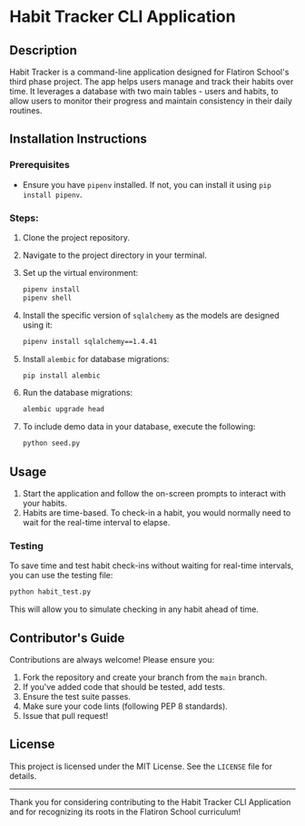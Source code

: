 # Habit Tracker CLI Application

## Description

Habit Tracker is a command-line application designed for Flatiron School's third phase project. The app helps users manage and track their habits over time. It leverages a database with two main tables - users and habits, to allow users to monitor their progress and maintain consistency in their daily routines.

## Installation Instructions

### Prerequisites

- Ensure you have `pipenv` installed. If not, you can install it using `pip install pipenv`.

### Steps:

1. Clone the project repository.
2. Navigate to the project directory in your terminal.
3. Set up the virtual environment:

   ```bash
   pipenv install
   pipenv shell
   ```

4. Install the specific version of `sqlalchemy` as the models are designed using it:

   ```bash
   pipenv install sqlalchemy==1.4.41
   ```

5. Install `alembic` for database migrations:

   ```bash
   pip install alembic
   ```

6. Run the database migrations:

   ```bash
   alembic upgrade head
   ```

7. To include demo data in your database, execute the following:
   ```bash
   python seed.py
   ```

## Usage

1. Start the application and follow the on-screen prompts to interact with your habits.
2. Habits are time-based. To check-in a habit, you would normally need to wait for the real-time interval to elapse.

### Testing

To save time and test habit check-ins without waiting for real-time intervals, you can use the testing file:

```bash
python habit_test.py
```

This will allow you to simulate checking in any habit ahead of time.

## Contributor's Guide

Contributions are always welcome! Please ensure you:

1. Fork the repository and create your branch from the `main` branch.
2. If you've added code that should be tested, add tests.
3. Ensure the test suite passes.
4. Make sure your code lints (following PEP 8 standards).
5. Issue that pull request!

## License

This project is licensed under the MIT License. See the `LICENSE` file for details.

---

Thank you for considering contributing to the Habit Tracker CLI Application and for recognizing its roots in the Flatiron School curriculum!
